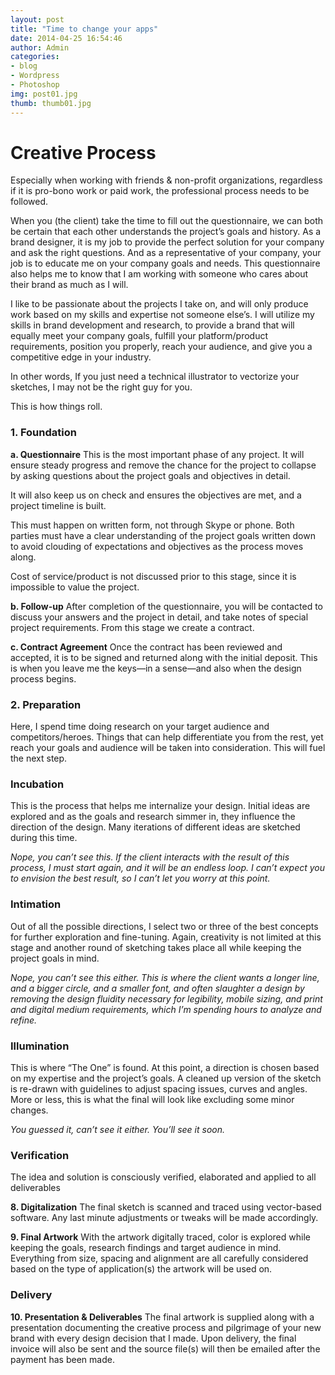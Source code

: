 ```yaml
---
layout: post
title: "Time to change your apps"
date: 2014-04-25 16:54:46
author: Admin
categories:
- blog
- Wordpress
- Photoshop
img: post01.jpg
thumb: thumb01.jpg
---
```


# Creative Process

Especially when working with friends & non-profit organizations, regardless if it is pro-bono work or paid work, the professional process needs to be followed.

When you (the client) take the time to fill out the questionnaire, we can both be certain that each other understands the project’s goals and history. As a brand designer, it is my job to provide the perfect solution for your company and ask the right questions. And as a representative of your company, your job is to educate me on your company goals and needs. This questionnaire also helps me to know that I am working with someone who cares about their brand as much as I will.
<!--more-->
I like to be passionate about the projects I take on, and will only produce work based on my skills and expertise not someone else’s. I will utilize my skills in brand development and research, to provide a brand that will equally meet your company goals, fulfill your platform/product requirements, position you properly, reach your audience, and give you a competitive edge in your industry.

In other words, If you just need a technical illustrator to vectorize your sketches, I may not be the right guy for you.

This is how things roll.

### 1. Foundation
__a. Questionnaire__
This is the most important phase of any project. It will ensure steady progress and remove the chance for the project to collapse by asking questions about the project goals and objectives in detail.

It will also keep us on check and ensures the objectives are met, and a project timeline is built.

This must happen on written form, not through Skype or phone. Both parties must have a clear understanding of the project goals written down to avoid clouding of expectations and objectives as the process moves along.

Cost of service/product is not discussed prior to this stage, since it is impossible to value the project.

__b. Follow-up__
After completion of the questionnaire, you will be contacted to discuss your answers and the project in detail, and take notes of  special project requirements. From this stage we create a contract.

__c. Contract Agreement__
Once the contract has been reviewed and accepted, it is to be signed and returned along with the initial deposit. This is when you leave me the keys—in a sense—and also when the design process begins.

### 2. Preparation
Here, I spend time doing research on your target audience and competitors/heroes. Things that can help differentiate you from the rest, yet reach your goals and audience will be taken into consideration. This will fuel the next step.

### Incubation
This is the process that helps me internalize your design. Initial ideas are explored and as the goals and research simmer in, they influence the direction of the design. Many iterations of different ideas are sketched during this time.

_Nope, you can’t see this. If the client interacts with the result of this process, I must start again, and it will be an endless loop. I can’t expect you to envision the best result, so I can’t let you worry at this point._

### Intimation
Out of all the possible directions, I select two or three of the best concepts for further exploration and fine-tuning. Again, creativity is not limited at this stage and another round of sketching takes place all while keeping the project goals in mind.

_Nope, you can’t see this either. This is where the client wants a longer line, and a bigger circle, and a smaller font, and often slaughter a design by removing the design fluidity necessary for legibility, mobile sizing, and print and digital medium requirements, which I’m spending hours to analyze and refine._

### Illumination
This is where “The One” is found. At this point, a direction is chosen based on my expertise and the project’s goals. A cleaned up version of the sketch is re-drawn with guidelines to adjust spacing issues, curves and angles. More or less, this is what the final will look like excluding some minor changes.

_You guessed it, can’t see it either. You’ll see it soon._

### Verification
The idea and solution is consciously verified, elaborated and applied to all deliverables

__8. Digitalization__
The final sketch is scanned and traced using vector-based software. Any last minute adjustments or tweaks will be made accordingly.

__9. Final Artwork__
With the artwork digitally traced, color is explored while keeping the goals, research findings and target audience in mind. Everything from size, spacing and alignment are all carefully considered based on the type of application(s) the artwork will be used on.

### Delivery
__10. Presentation & Deliverables__
The final artwork is supplied along with a presentation documenting the creative process and pilgrimage of your new brand with every design decision that I made. Upon delivery, the final invoice will also be sent and the source file(s) will then be emailed after the payment has been made.
